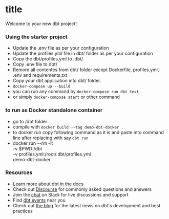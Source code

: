 # title

Welcome to your new dbt project!

### Using the starter project

- Update the .env file as per your configuration
- Update the profiles.yml file in dbt/ folder as per your configuration
- Copy the dbt/profiles.yml to .dbt/ 
- Copy .env file to dbt/
- Remore all contentes from dbt/ folder except Dockerfile, profiles.yml, .env and requirements.txt
- Copy your dbt application into dbt/ folder.
- `docker-compose up --build`
- you can run any command by `docker-compose run dbt test`
- or simply `docker-compose start` or other command

### to run as Docker standalone container

- go to /dbt folder
- compile with `docker build --tag demo-dbt-docker .`
- to docker run copy following command as it is and paste into command line after replacing <dbt run or any other dbt command> with say `dbt run`
- docker run --rm -it \
    -v $PWD:/dbt \
    -v profiles.yml:/root/.dbt/profiles.yml \
    demo-dbt-docker <dbt run or any other dbt command>

### Resources

- Learn more about dbt [in the docs](https://docs.getdbt.com/docs/introduction)
- Check out [Discourse](https://discourse.getdbt.com/) for commonly asked questions and answers
- Join the [chat](http://slack.getdbt.com/) on Slack for live discussions and support
- Find [dbt events](https://events.getdbt.com) near you
- Check out [the blog](https://blog.getdbt.com/) for the latest news on dbt's development and best practices
